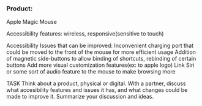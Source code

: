 ### Product:
Apple Magic Mouse

Accessibility features:
wireless, responsive(sensitive to touch)

Accessibility Issues that can be improved:
Inconvenient charging port that could be moved to the front of the mouse for more efficient usage
Addition of magnetic side-buttons to allow binding of shortcuts, rebinding of certain buttons
Add more visual customization features(ex: to apple logo)
Link Siri or some sort of audio feature to the mouse to make browsing more 


TASK
Think about a product, physical or digital. 
With a partner, discuss what accesibility features and issues it has, and what changes could be made to improve it.
Summarize your discussion and ideas.
